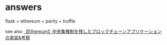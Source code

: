answers
====
flask + ethereum + parity + truffle

see also [【Ethereum】中央集権制を残したブロックチェーンアプリケーションの実装&考察]()
